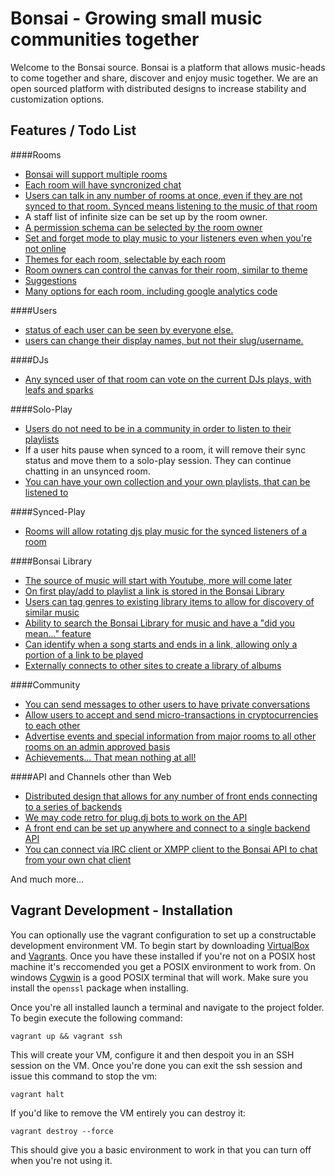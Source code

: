 # Bonsai - Growing small music communities together

Welcome to the Bonsai source.
Bonsai is a platform that allows music-heads to come together and share, discover and enjoy music together. 
We are an open sourced platform with distributed designs to increase stability and customization options.

## Features / Todo List

####Rooms
- [Bonsai will support multiple rooms](https://github.com/WritheM/bonsai/issues/5)
- [Each room will have syncronized chat](https://github.com/WritheM/bonsai/issues/7)
- [Users can talk in any number of rooms at once, even if they are not synced to that room. Synced means listening to the music of that room](https://github.com/WritheM/bonsai/issues/11)
- A staff list of infinite size can be set up by the room owner.
- [A permission schema can be selected by the room owner](https://github.com/WritheM/bonsai/issues/8)
- [Set and forget mode to play music to your listeners even when you're not online](https://github.com/WritheM/bonsai/issues/21)
- [Themes for each room, selectable by each room](https://github.com/WritheM/bonsai/issues/23)
- [Room owners can control the canvas for their room, similar to theme](https://github.com/WritheM/bonsai/issues/24)
- [Suggestions](https://github.com/WritheM/bonsai/issues/28)
- [Many options for each room, including google analytics code](https://github.com/WritheM/bonsai/issues/29)

####Users
- [status of each user can be seen by everyone else.](https://github.com/WritheM/bonsai/issues/30)
- [users can change their display names, but not their slug/username.](https://github.com/WritheM/bonsai/issues/12)

####DJs
- [Any synced user of that room can vote on the current DJs plays, with leafs and sparks](https://github.com/WritheM/bonsai/issues/10)

####Solo-Play
- [Users do not need to be in a community in order to listen to their playlists](https://github.com/WritheM/bonsai/issues/9)
- If a user hits pause when synced to a room, it will remove their sync status and move them to a solo-play session. They can continue chatting in an unsynced room.
- [You can have your own collection and your own playlists, that can be listened to](https://github.com/WritheM/bonsai/issues/20)

####Synced-Play
- [Rooms will allow rotating djs play music for the synced listeners of a room](https://github.com/WritheM/bonsai/issues/6)

####Bonsai Library
- [The source of music will start with Youtube, more will come later](https://github.com/WritheM/bonsai/issues/13)
- [On first play/add to playlist a link is stored in the Bonsai Library](https://github.com/WritheM/bonsai/issues/17)
- [Users can tag genres to existing library items to allow for discovery of similar music](https://github.com/WritheM/bonsai/issues/15)
- [Ability to search the Bonsai Library for music and have a "did you mean..." feature](https://github.com/WritheM/bonsai/issues/16)
- [Can identify when a song starts and ends in a link, allowing only a portion of a link to be played](https://github.com/WritheM/bonsai/issues/31)
- [Externally connects to other sites to create a library of albums](https://github.com/WritheM/bonsai/issues/32)

####Community
- [You can send messages to other users to have private conversations](https://github.com/WritheM/bonsai/issues/14)
- [Allow users to accept and send micro-transactions in cryptocurrencies to each other](https://github.com/WritheM/bonsai/issues/18)
- [Advertise events and special information from major rooms to all other rooms on an admin approved basis](https://github.com/WritheM/bonsai/issues/19)
- [Achievements... That mean nothing at all!](https://github.com/WritheM/bonsai/issues/26)

####API and Channels other than Web
- [Distributed design that allows for any number of front ends connecting to a series of backends](https://github.com/WritheM/bonsai/issues/22)
- [We may code retro for plug.dj bots to work on the API](https://github.com/WritheM/bonsai/issues/2)
- [A front end can be set up anywhere and connect to a single backend API](https://github.com/WritheM/bonsai/issues/1) 
- [You can connect via IRC client or XMPP client to the Bonsai API to chat from your own chat client](https://github.com/WritheM/bonsai/issues/3)


And much more...


## Vagrant Development - Installation

You can optionally use the vagrant configuration to set up a constructable development environment VM. To begin start by
downloading [VirtualBox](https://www.virtualbox.org/) and [Vagrants](https://www.vagrantup.com/). Once you have these installed
if you're not on a POSIX host machine it's reccomended you get a POSIX environment to work from. On windows [Cygwin](https://www.cygwin.com/)
is a good POSIX terminal that will work. Make sure you install the `openssl` package when installing.

Once you're all installed launch a terminal and navigate to the project folder. To begin execute the following command:

    vagrant up && vagrant ssh
    
This will create your VM, configure it and then despoit you in an SSH session on the VM. Once you're done you can exit the
ssh session and issue this command to stop the vm:

    vagrant halt
    
If you'd like to remove the VM entirely you can destroy it:

    vagrant destroy --force
    
This should give you a basic environment to work in that you can turn off when you're not using it.
